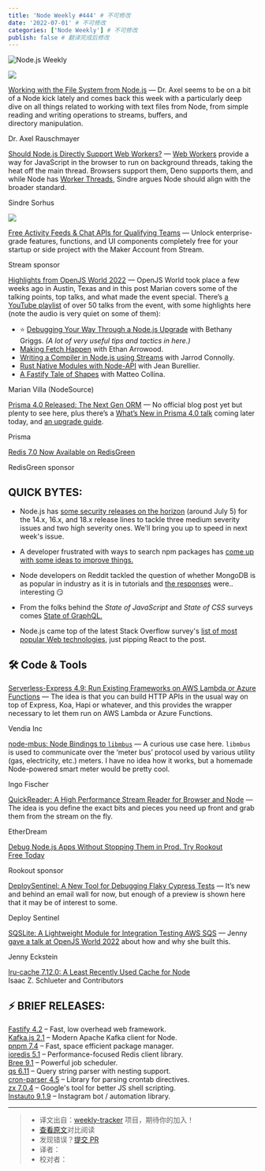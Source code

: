 ```yaml
---
title: 'Node Weekly #444' # 不可修改
date: '2022-07-01' # 不可修改
categories: ['Node Weekly'] # 不可修改
publish: false # 翻译完成后修改
---
```


![Node.js Weekly](https://res.cloudinary.com/cpress/image/upload/v1653576619/lgfqinzbdqttwmhvljxb.png)

[![](https://res.cloudinary.com/cpress/image/upload/w_1280,e_sharpen:60/xmldsrhfdu0yttlnfcdv.jpg)](https://nodeweekly.com/link/125564/web)

<!--以上是预览信息，图片一张或限制百字左右，前者优先，全文请使用二级及以下标题-->
<!-- more -->

[Working with the File System from Node.js](https://nodeweekly.com/link/125564/web "2ality.com") — Dr. Axel seems to be on a bit of a Node kick lately and comes back this week with a particularly deep dive on all things related to working with text files from Node, from simple reading and writing operations to streams, buffers, and directory manipulation.

Dr. Axel Rauschmayer

[Should Node.js Directly Support Web Workers?](https://nodeweekly.com/link/125565/web "github.com") — [Web Workers](https://nodeweekly.com/link/125566/web) provide a way for JavaScript in the browser to run on background threads, taking the heat off the main thread. Browsers support them, Deno supports them, and while Node has [Worker Threads](https://nodeweekly.com/link/125567/web), Sindre argues Node should align with the broader standard.

Sindre Sorhus

[![](https://copm.s3.amazonaws.com/543347f7.png)](https://nodeweekly.com/link/125568/web)

[Free Activity Feeds & Chat APIs for Qualifying Teams](https://nodeweekly.com/link/125568/web "getstream.io") — Unlock enterprise-grade features, functions, and UI components completely free for your startup or side project with the Maker Account from Stream.

Stream sponsor

[Highlights from OpenJS World 2022](https://nodeweekly.com/link/125569/web "nodesource.com") — OpenJS World took place a few weeks ago in Austin, Texas and in this post Marian covers some of the talking points, top talks, and what made the event special. There’s [a YouTube playlist](https://nodeweekly.com/link/125570/web) of over 50 talks from the event, with some highlights here (note the audio is very quiet on some of them):

*   ⭐️ [Debugging Your Way Through a Node.js Upgrade](https://nodeweekly.com/link/125571/web) with Bethany Griggs. _(A lot of very useful tips and tactics in here.)_
*   [Making Fetch Happen](https://nodeweekly.com/link/125572/web) with Ethan Arrowood.
*   [Writing a Compiler in Node.js using Streams](https://nodeweekly.com/link/125573/web) with Jarrod Connolly.
*   [Rust Native Modules with Node-API](https://nodeweekly.com/link/125574/web) with Jean Burellier.
*   [A Fastify Tale of Shapes](https://nodeweekly.com/link/125575/web) with Matteo Collina.

Marian Villa (NodeSource)

[Prisma 4.0 Released: The Next Gen ORM](https://nodeweekly.com/link/125601/web "github.com") — No official blog post yet but plenty to see here, plus there’s a [What’s New in Prisma 4.0 talk](https://nodeweekly.com/link/125602/web) coming later today, and [an upgrade guide](https://nodeweekly.com/link/125603/web).

Prisma

[Redis 7.0 Now Available on RedisGreen](https://nodeweekly.com/link/125581/web "changelog.redisgreen.com")

RedisGreen sponsor

## **QUICK BYTES:**

*   Node.js has [some security releases on the horizon](https://nodeweekly.com/link/125576/web) (around July 5) for the 14.x, 16.x, and 18.x release lines to tackle three medium severity issues and two high severity ones. We'll bring you up to speed in next week's issue.
    
*   A developer frustrated with ways to search npm packages has [come up with some ideas to improve things.](https://nodeweekly.com/link/125577/web)
    
*   Node developers on Reddit tackled the question of whether MongoDB is as popular in industry as it is in tutorials and [the responses](https://nodeweekly.com/link/125578/web) were.. interesting 😏
    
*   From the folks behind the _State of JavaScript_ and _State of CSS_ surveys comes [State of GraphQL.](https://nodeweekly.com/link/125579/web)
    
*   Node.js came top of the latest Stack Overflow survey's [list of most popular Web technologies](https://nodeweekly.com/link/125580/web), just pipping React to the post.
    

## 🛠 Code & Tools

[Serverless-Express 4.9: Run Existing Frameworks on AWS Lambda or Azure Functions](https://nodeweekly.com/link/125583/web "github.com") — The idea is that you can build HTTP APIs in the usual way on top of Express, Koa, Hapi or whatever, and this provides the wrapper necessary to let them run on AWS Lambda or Azure Functions.

Vendia Inc

[node-mbus: Node Bindings to `libmbus`](https://nodeweekly.com/link/125584/web "github.com") — A curious use case here. `libmbus` is used to communicate over the ‘meter bus’ protocol used by various utility (gas, electricity, etc.) meters. I have no idea how it works, but a homemade Node-powered smart meter would be pretty cool.

Ingo Fischer

[QuickReader: A High Performance Stream Reader for Browser and Node](https://nodeweekly.com/link/125586/web "github.com") — The idea is you define the exact bits and pieces you need up front and grab them from the stream on the fly.

EtherDream

[Debug Node.js Apps Without Stopping Them in Prod. Try Rookout Free Today](https://nodeweekly.com/link/125585/web "www.rookout.com")

Rookout sponsor

[DeploySentinel: A New Tool for Debugging Flaky Cypress Tests](https://nodeweekly.com/link/125587/web "www.deploysentinel.com") — It’s new and behind an email wall for now, but enough of a preview is shown here that it may be of interest to some.

Deploy Sentinel

[SQSLite: A Lightweight Module for Integration Testing AWS SQS](https://nodeweekly.com/link/125588/web "github.com") — Jenny [gave a talk at OpenJS World 2022](https://nodeweekly.com/link/125589/web) about how and why she built this.

Jenny Eckstein

[lru-cache 7.12.0: A Least Recently Used Cache for Node](https://nodeweekly.com/link/125590/web)  
Isaac Z. Schlueter and Contributors

## **⚡️ BRIEF RELEASES:**

[Fastify 4.2](https://nodeweekly.com/link/125591/web) – Fast, low overhead web framework.  
[Kafka.js 2.1](https://nodeweekly.com/link/125592/web) – Modern Apache Kafka client for Node.  
[pnpm 7.4](https://nodeweekly.com/link/125593/web) – Fast, space efficient package manager.  
[ioredis 5.1](https://nodeweekly.com/link/125594/web) – Performance-focused Redis client library.  
[Bree 9.1](https://nodeweekly.com/link/125595/web) – Powerful job scheduler.  
[qs 6.11](https://nodeweekly.com/link/125596/web) – Query string parser with nesting support.  
[cron-parser 4.5](https://nodeweekly.com/link/125597/web) – Library for parsing crontab directives.  
[zx 7.0.4](https://nodeweekly.com/link/125598/web) – Google's tool for better JS shell scripting.  
[Instauto 9.1.9](https://nodeweekly.com/link/125599/web) – Instagram bot / automation library.

---
> * 译文出自：[weekly-tracker](https://github.com/FEDarling/weekly-tracker) 项目，期待你的加入！
> * [查看原文](https://nodeweekly.com/issues/444)对比阅读
> * 发现错误？[提交 PR](https://github.com/FEDarling/weekly-tracker/blob/main/weeklys/node_weekly/444)
> * 译者：
> * 校对者：
